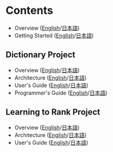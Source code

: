 # Contents

* Overview ([English](overview.md)/[日本語](overview_ja.md))
* Getting Started ([English](getting_started.md)/[日本語](getting_started_ja.md))

## Dictionary Project

* Overview ([English](dict/overview.md)/[日本語](dict/overview_ja.md))
* Architecture ([English](dict/architecture.md)/[日本語](dict/architecture_ja.md))
* User's Guide ([English](dict/users_guide.md)/[日本語](dict/users_guide_ja.md))
* Programmer's Guide ([English](dict/programmers_guide.md)/[日本語](dict/programmers_guide_ja.md))

## Learning to Rank Project

* Overview ([English](ltr/overview.md)/[日本語](ltr/overview_ja.md))
* Architecture ([English](ltr/architecture.md)/[日本語](ltr/architecture_ja.md))
* User's Guide ([English](ltr/users_guide.md)/[日本語](ltr/users_guide_ja.md))
